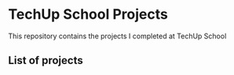 
# TechUp School Projects

This repository contains the projects I completed at TechUp School

## List of projects

